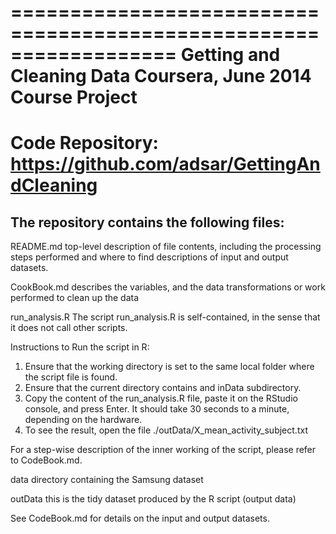 ==================================================================
Getting and Cleaning Data 
Coursera, June 2014
Course Project
==================================================================
Code Repository:   https://github.com/adsar/GettingAndCleaning
==================================================================

The repository contains the following files:
-------------------------------------------
README.md
  top-level description of file contents, including the processing
  steps performed and where to find descriptions of input and output datasets.

CookBook.md
  describes the variables, and the data transformations or work 
  performed to clean up the data

run_analysis.R
  The script run_analysis.R is self-contained, in the sense that it
  does not call other scripts.

  Instructions to Run the script in R:
  1. Ensure that the working directory is set to the same local
     folder where the script file is found.
  2. Ensure that the current directory contains and inData 
     subdirectory.
  3. Copy the content of the run_analysis.R file, paste it on
     the RStudio console, and press Enter.
     It should take 30 seconds to a minute, depending on the
     hardware.
  4. To see the result, open the file
     ./outData/X_mean_activity_subject.txt
  
  For a step-wise description of the inner working of the script, 
  please refer to CodeBook.md.

data
  directory containing the Samsung dataset

outData 
  this is the tidy dataset produced by the R script (output data)

See CodeBook.md for details on the input and output datasets.

